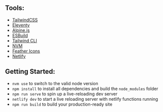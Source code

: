 
## Tools:
- [TailwindCSS](https://tailwindcss.com/)
- [Eleventy](https://www.11ty.dev/)
- [Alpine.js](https://alpinejs.dev/)
- [ESBuild](https://esbuild.github.io/)
- [Tailwind CLI](https://tailwindcss.com/docs/installation)
- [NVM](https://github.com/nvm-sh/nvm)
- [Feather Icons](https://feathericons.com)
- [Netlify](https://www.netlify.com/)

## Getting Started:
- `nvm use` to switch to the valid node version
- `npm install` to install all dependencies and build the `node_modules` folder
- `npm run serve` to spin up a live-reloading dev server
- `netlify dev` to start a live reloading server with netlify functions running
- `npm run build` to build your production-ready site
